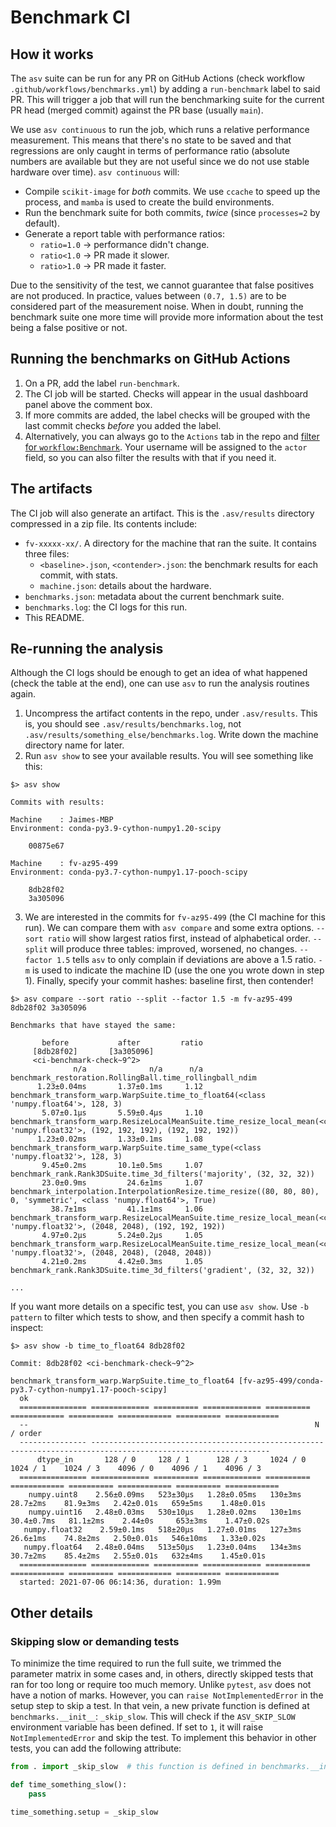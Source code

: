 # Benchmark CI

<!-- Author: @jaimergp -->
<!-- Last updated: 2021.07.06 -->
<!-- Describes the work done as part of https://github.com/scikit-image/scikit-image/pull/5424 -->

## How it works

The `asv` suite can be run for any PR on GitHub Actions (check workflow `.github/workflows/benchmarks.yml`) by adding a `run-benchmark` label to said PR. This will trigger a job that will run the benchmarking suite for the current PR head (merged commit) against the PR base (usually `main`).

We use `asv continuous` to run the job, which runs a relative performance measurement. This means that there's no state to be saved and that regressions are only caught in terms of performance ratio (absolute numbers are available but they are not useful since we do not use stable hardware over time). `asv continuous` will:

- Compile `scikit-image` for _both_ commits. We use `ccache` to speed up the process, and `mamba` is used to create the build environments.
- Run the benchmark suite for both commits, _twice_ (since `processes=2` by default).
- Generate a report table with performance ratios:
  - `ratio=1.0` -> performance didn't change.
  - `ratio<1.0` -> PR made it slower.
  - `ratio>1.0` -> PR made it faster.

Due to the sensitivity of the test, we cannot guarantee that false positives are not produced. In practice, values between `(0.7, 1.5)` are to be considered part of the measurement noise. When in doubt, running the benchmark suite one more time will provide more information about the test being a false positive or not.

## Running the benchmarks on GitHub Actions

1. On a PR, add the label `run-benchmark`.
2. The CI job will be started. Checks will appear in the usual dashboard panel above the comment box.
3. If more commits are added, the label checks will be grouped with the last commit checks _before_ you added the label.
4. Alternatively, you can always go to the `Actions` tab in the repo and [filter for `workflow:Benchmark`](https://github.com/scikit-image/scikit-image/actions?query=workflow%3ABenchmark). Your username will be assigned to the `actor` field, so you can also filter the results with that if you need it.

## The artifacts

The CI job will also generate an artifact. This is the `.asv/results` directory compressed in a zip file. Its contents include:

- `fv-xxxxx-xx/`. A directory for the machine that ran the suite. It contains three files:
  - `<baseline>.json`, `<contender>.json`: the benchmark results for each commit, with stats.
  - `machine.json`: details about the hardware.
- `benchmarks.json`: metadata about the current benchmark suite.
- `benchmarks.log`: the CI logs for this run.
- This README.

## Re-running the analysis

Although the CI logs should be enough to get an idea of what happened (check the table at the end), one can use `asv` to run the analysis routines again.

1. Uncompress the artifact contents in the repo, under `.asv/results`. This is, you should see `.asv/results/benchmarks.log`, not `.asv/results/something_else/benchmarks.log`. Write down the machine directory name for later.
2. Run `asv show` to see your available results. You will see something like this:

```
$> asv show

Commits with results:

Machine    : Jaimes-MBP
Environment: conda-py3.9-cython-numpy1.20-scipy

    00875e67

Machine    : fv-az95-499
Environment: conda-py3.7-cython-numpy1.17-pooch-scipy

    8db28f02
    3a305096
```

3. We are interested in the commits for `fv-az95-499` (the CI machine for this run). We can compare them with `asv compare` and some extra options. `--sort ratio` will show largest ratios first, instead of alphabetical order. `--split` will produce three tables: improved, worsened, no changes. `--factor 1.5` tells `asv` to only complain if deviations are above a 1.5 ratio. `-m` is used to indicate the machine ID (use the one you wrote down in step 1). Finally, specify your commit hashes: baseline first, then contender!

```
$> asv compare --sort ratio --split --factor 1.5 -m fv-az95-499 8db28f02 3a305096

Benchmarks that have stayed the same:

       before           after         ratio
     [8db28f02]       [3a305096]
     <ci-benchmark-check~9^2>
              n/a              n/a      n/a  benchmark_restoration.RollingBall.time_rollingball_ndim
      1.23±0.04ms       1.37±0.1ms     1.12  benchmark_transform_warp.WarpSuite.time_to_float64(<class 'numpy.float64'>, 128, 3)
       5.07±0.1μs       5.59±0.4μs     1.10  benchmark_transform_warp.ResizeLocalMeanSuite.time_resize_local_mean(<class 'numpy.float32'>, (192, 192, 192), (192, 192, 192))
      1.23±0.02ms       1.33±0.1ms     1.08  benchmark_transform_warp.WarpSuite.time_same_type(<class 'numpy.float32'>, 128, 3)
       9.45±0.2ms       10.1±0.5ms     1.07  benchmark_rank.Rank3DSuite.time_3d_filters('majority', (32, 32, 32))
       23.0±0.9ms         24.6±1ms     1.07  benchmark_interpolation.InterpolationResize.time_resize((80, 80, 80), 0, 'symmetric', <class 'numpy.float64'>, True)
         38.7±1ms         41.1±1ms     1.06  benchmark_transform_warp.ResizeLocalMeanSuite.time_resize_local_mean(<class 'numpy.float32'>, (2048, 2048), (192, 192, 192))
       4.97±0.2μs       5.24±0.2μs     1.05  benchmark_transform_warp.ResizeLocalMeanSuite.time_resize_local_mean(<class 'numpy.float32'>, (2048, 2048), (2048, 2048))
       4.21±0.2ms       4.42±0.3ms     1.05  benchmark_rank.Rank3DSuite.time_3d_filters('gradient', (32, 32, 32))

...
```

If you want more details on a specific test, you can use `asv show`. Use `-b pattern` to filter which tests to show, and then specify a commit hash to inspect:

```
$> asv show -b time_to_float64 8db28f02

Commit: 8db28f02 <ci-benchmark-check~9^2>

benchmark_transform_warp.WarpSuite.time_to_float64 [fv-az95-499/conda-py3.7-cython-numpy1.17-pooch-scipy]
  ok
  =============== ============= ========== ============= ========== ============ ========== ============ ========== ============
  --                                                                N / order
  --------------- --------------------------------------------------------------------------------------------------------------
      dtype_in       128 / 0     128 / 1      128 / 3     1024 / 0    1024 / 1    1024 / 3    4096 / 0    4096 / 1    4096 / 3
  =============== ============= ========== ============= ========== ============ ========== ============ ========== ============
    numpy.uint8    2.56±0.09ms   523±30μs   1.28±0.05ms   130±3ms     28.7±2ms    81.9±3ms   2.42±0.01s   659±5ms    1.48±0.01s
    numpy.uint16   2.48±0.03ms   530±10μs   1.28±0.02ms   130±1ms    30.4±0.7ms   81.1±2ms    2.44±0s     653±3ms    1.47±0.02s
   numpy.float32    2.59±0.1ms   518±20μs   1.27±0.01ms   127±3ms     26.6±1ms    74.8±2ms   2.50±0.01s   546±10ms   1.33±0.02s
   numpy.float64   2.48±0.04ms   513±50μs   1.23±0.04ms   134±3ms     30.7±2ms    85.4±2ms   2.55±0.01s   632±4ms    1.45±0.01s
  =============== ============= ========== ============= ========== ============ ========== ============ ========== ============
  started: 2021-07-06 06:14:36, duration: 1.99m
```

## Other details

### Skipping slow or demanding tests

To minimize the time required to run the full suite, we trimmed the parameter matrix in some cases and, in others, directly skipped tests that ran for too long or require too much memory. Unlike `pytest`, `asv` does not have a notion of marks. However, you can `raise NotImplementedError` in the setup step to skip a test. In that vein, a new private function is defined at `benchmarks.__init__`: `_skip_slow`. This will check if the `ASV_SKIP_SLOW` environment variable has been defined. If set to `1`, it will raise `NotImplementedError` and skip the test. To implement this behavior in other tests, you can add the following attribute:

```python
from . import _skip_slow  # this function is defined in benchmarks.__init__

def time_something_slow():
    pass

time_something.setup = _skip_slow
```
